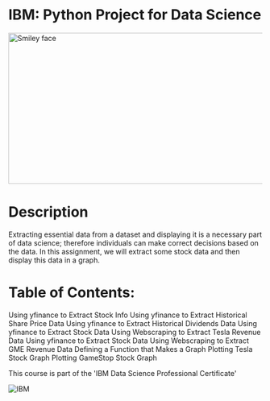 # IBM: Python Project for Data Science

<img src="https://i.imgur.com/YCFnjvg.png" alt="Smiley face" height="300" width="600">

# Description

Extracting essential data from a dataset and displaying it is a necessary part of data science; therefore individuals can make correct decisions based on the data. In this assignment, we will extract some stock data and then display this data in a graph.

# Table of Contents:

Using yfinance to Extract Stock Info
Using yfinance to Extract Historical Share Price Data
Using yfinance to Extract Historical Dividends Data
Using yfinance to Extract Stock Data
Using Webscraping to Extract Tesla Revenue Data
Using yfinance to Extract Stock Data
Using Webscraping to Extract GME Revenue Data
Defining a Function that Makes a Graph
Plotting Tesla Stock Graph
Plotting GameStop Stock Graph

This course is part of the 'IBM Data Science Professional Certificate'

![IBM](https://i.imgur.com/j6yW3WS.png)
